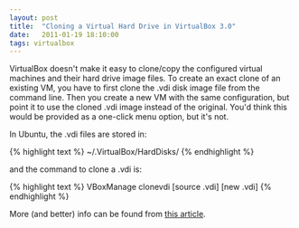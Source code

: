 ```yaml
---
layout: post
title:  "Cloning a Virtual Hard Drive in VirtualBox 3.0"
date:   2011-01-19 18:10:00
tags: virtualbox
---
```


VirtualBox doesn't make it easy to clone/copy the configured virtual machines and their hard drive image files.  To create an exact clone of an existing VM, you have to first clone the .vdi disk image file from the command line.  Then you create a new VM with the same configuration, but point it to use the cloned .vdi image instead of the original.  You'd think this would be provided as a one-click menu option, but it's not.

In Ubuntu, the .vdi files are stored in:

{% highlight text %}
~/.VirtualBox/HardDisks/
{% endhighlight %}

and the command to clone a .vdi is:

{% highlight text %}
VBoxManage clonevdi [source .vdi] [new .vdi]
{% endhighlight %}

More (and better) info can be found from [this article](http://srackham.wordpress.com/cloning-and-copying-virtualbox-virtual-machines/).
